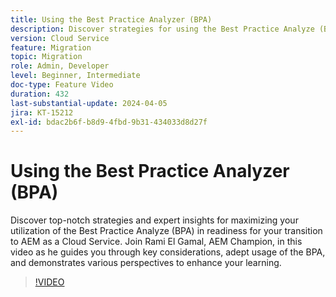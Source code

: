 ```yaml
---
title: Using the Best Practice Analyzer (BPA)
description: Discover strategies for using the Best Practice Analyze (BPA) in readiness for your transition to AEM as a Cloud Service.
version: Cloud Service
feature: Migration
topic: Migration
role: Admin, Developer
level: Beginner, Intermediate
doc-type: Feature Video
duration: 432
last-substantial-update: 2024-04-05
jira: KT-15212
exl-id: bdac2b6f-b8d9-4fbd-9b31-434033d8d27f
---
```

# Using the Best Practice Analyzer (BPA)

Discover top-notch strategies and expert insights for maximizing your utilization of the Best Practice Analyze (BPA) in readiness for your transition to AEM as a Cloud Service. Join Rami El Gamal, AEM Champion, in this video as he guides you through key considerations, adept usage of the BPA, and demonstrates various perspectives to enhance your learning.

>[!VIDEO](https://video.tv.adobe.com/v/3428022/?learn=on)
